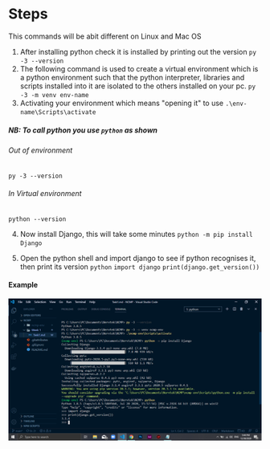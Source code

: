 # Steps
This commands will be abit different on Linux and Mac OS

1. After installing python check it is installed by printing out the version
`py -3 --version`
2. The following command is used to create a virtual environment which is a python environment such that the python interpreter, libraries and scripts installed into it are isolated to the others installed on your pc.
`py -3 -m venv env-name`
3. Activating your environment which means "opening it" to use
`.\env-name\Scripts\activate`
##### NB: To call python you use `python` as shown
###### Out of environment 
`py -3 --version`
###### In Virtual environment
`python --version`

4. Now install Django, this will take some minutes
`python -m pip install Django`

5. Open the python shell and import django to see if python recognises it, then print its version
`python`
`import django`
`print(django.get_version())`

#### Example
<img src="Task1.png">